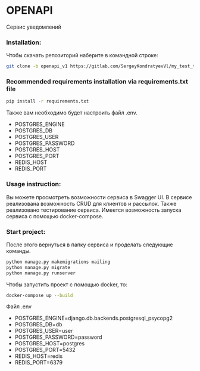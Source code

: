 # OPENAPI
Сервис уведомлений
### Installation:

Чтобы скачать репозиторий наберите в командной строке:
```sh
git clone -b openapi_v1 https://gitlab.com/SergeyKondratyevVl/my_test_task.git
```

### Recommended requirements installation via requirements.txt file
```sh
pip install -r requirements.txt
```

Также вам необходимо будет настроить файл .env.
- POSTGRES_ENGINE
- POSTGRES_DB
- POSTGRES_USER
- POSTGRES_PASSWORD
- POSTGRES_HOST
- POSTGRES_PORT
- REDIS_HOST
- REDIS_PORT


### Usage instruction:
Вы можете просмотреть возможности сервиса в Swagger UI. В сервисе реализована возможность CRUD для клиентов и рассылок. Также реализовано тестирование сервиса. Имеется возможность запуска сервиса с помощью docker-compose.

### Start project:
После этого вернуться в папку сервиса и проделать следующие команды.
```sh
python manage.py makemigrations mailing
python manage.py migrate
python manage.py runserver
```

Чтобы запустить проект с помощью docker, то:
```sh
docker-compose up --build
```

Файл .env
- POSTGRES_ENGINE=django.db.backends.postgresql_psycopg2
- POSTGRES_DB=db
- POSTGRES_USER=user
- POSTGRES_PASSWORD=password
- POSTGRES_HOST=postgres
- POSTGRES_PORT=5432
- REDIS_HOST=redis
- REDIS_PORT=6379
